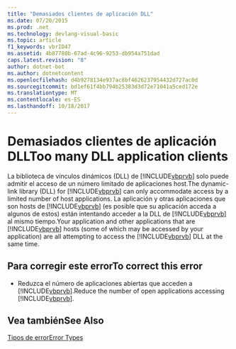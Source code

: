 ```yaml
---
title: "Demasiados clientes de aplicación DLL"
ms.date: 07/20/2015
ms.prod: .net
ms.technology: devlang-visual-basic
ms.topic: article
f1_keywords: vbrID47
ms.assetid: 4b87780b-67ad-4c96-9253-db954a751dad
caps.latest.revision: "8"
author: dotnet-bot
ms.author: dotnetcontent
ms.openlocfilehash: d4b9278134e937ac8bf4626237954432d727ac0d
ms.sourcegitcommit: bd1ef61f4bb794b25383d3d72e71041a5ced172e
ms.translationtype: MT
ms.contentlocale: es-ES
ms.lasthandoff: 10/18/2017
---
```

# <a name="too-many-dll-application-clients"></a><span data-ttu-id="b8254-102">Demasiados clientes de aplicación DLL</span><span class="sxs-lookup"><span data-stu-id="b8254-102">Too many DLL application clients</span></span>
<span data-ttu-id="b8254-103">La biblioteca de vínculos dinámicos (DLL) de [!INCLUDE[vbprvb](~/includes/vbprvb-md.md)] solo puede admitir el acceso de un número limitado de aplicaciones host.</span><span class="sxs-lookup"><span data-stu-id="b8254-103">The dynamic-link library (DLL) for [!INCLUDE[vbprvb](~/includes/vbprvb-md.md)] can only accommodate access by a limited number of host applications.</span></span> <span data-ttu-id="b8254-104">La aplicación y otras aplicaciones que son hosts de [!INCLUDE[vbprvb](~/includes/vbprvb-md.md)] (es posible que su aplicación acceda a algunos de estos) están intentando acceder a la DLL de [!INCLUDE[vbprvb](~/includes/vbprvb-md.md)] al mismo tiempo.</span><span class="sxs-lookup"><span data-stu-id="b8254-104">Your application and other applications that are [!INCLUDE[vbprvb](~/includes/vbprvb-md.md)] hosts (some of which may be accessed by your application) are all attempting to access the [!INCLUDE[vbprvb](~/includes/vbprvb-md.md)] DLL at the same time.</span></span>  
  
## <a name="to-correct-this-error"></a><span data-ttu-id="b8254-105">Para corregir este error</span><span class="sxs-lookup"><span data-stu-id="b8254-105">To correct this error</span></span>  
  
-   <span data-ttu-id="b8254-106">Reduzca el número de aplicaciones abiertas que acceden a [!INCLUDE[vbprvb](~/includes/vbprvb-md.md)].</span><span class="sxs-lookup"><span data-stu-id="b8254-106">Reduce the number of open applications accessing [!INCLUDE[vbprvb](~/includes/vbprvb-md.md)].</span></span>  
  
## <a name="see-also"></a><span data-ttu-id="b8254-107">Vea también</span><span class="sxs-lookup"><span data-stu-id="b8254-107">See Also</span></span>  
 [<span data-ttu-id="b8254-108">Tipos de error</span><span class="sxs-lookup"><span data-stu-id="b8254-108">Error Types</span></span>](../../visual-basic/programming-guide/language-features/error-types.md)
